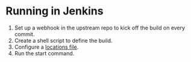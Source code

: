<!--
# Copyright 2022, 2024 IBM Inc. All rights reserved
# SPDX-License-Identifier: Apache2.0
# Last updated: 2024-01-02
-->

# Running in Jenkins

1. Set up a webhook in the upstream repo to kick off the build on every commit.
1. Create a shell script to define the build.
1. Configure a [locations file](setup.md). 
1. Run the start command.

